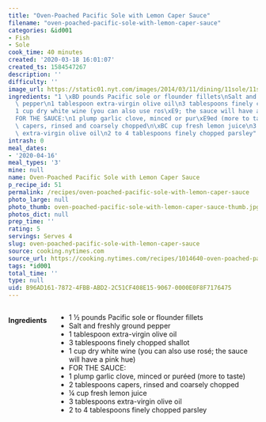 ```yaml
---
title: "Oven-Poached Pacific Sole with Lemon Caper Sauce"
filename: "oven-poached-pacific-sole-with-lemon-caper-sauce"
categories: &id001
- Fish
- Sole
cook_time: 40 minutes
created: '2020-03-18 16:01:07'
created_ts: 1584547267
description: ''
difficulty: ''
image_url: https://static01.nyt.com/images/2014/03/11/dining/11sole/11sole-articleLarge.jpg
ingredients: "1 \xBD pounds Pacific sole or flounder fillets\nSalt and freshly ground\
  \ pepper\n1 tablespoon extra-virgin olive oil\n3 tablespoons finely chopped shallot\n\
  1 cup dry white wine (you can also use ros\xE9; the sauce will have a pink hue)\n\
  FOR THE SAUCE:\n1 plump garlic clove, minced or pur\xE9ed (more to taste)\n2 tablespoons\
  \ capers, rinsed and coarsely chopped\n\xBC cup fresh lemon juice\n3 tablespoons\
  \ extra-virgin olive oil\n2 to 4 tablespoons finely chopped parsley"
intrash: 0
meal_dates:
- '2020-04-16'
meal_types: '3'
mine: null
name: Oven-Poached Pacific Sole with Lemon Caper Sauce
p_recipe_id: 51
permalink: /recipes/oven-poached-pacific-sole-with-lemon-caper-sauce
photo_large: null
photo_thumb: oven-poached-pacific-sole-with-lemon-caper-sauce-thumb.jpg
photos_dict: null
prep_time: ''
rating: 5
servings: Serves 4
slug: oven-poached-pacific-sole-with-lemon-caper-sauce
source: cooking.nytimes.com
source_url: https://cooking.nytimes.com/recipes/1014640-oven-poached-pacific-sole-with-lemon-caper-sauce?action=click&module=Global%20Search%20Recipe%20Card&pgType=search&rank=8
tags: *id001
total_time: ''
type: null
uid: B96AD161-7872-4FBB-ABD2-2C51CF408E15-9067-0000E0F8F7176475
---
```

<div class="large-8 medium-7 columns" id="writeup">	</div><!-- #writeup -->
</div><!-- #row-one -->
<div class="row" id="row-two">	<div class="medium-4 small-5 columns" id="ingredients"><h4>Ingredients</h4><div class="box box-ingredients content"><ul>
<li>1 ½ pounds Pacific sole or flounder fillets</li>
<li>Salt and freshly ground pepper</li>
<li>1 tablespoon extra-virgin olive oil</li>
<li>3 tablespoons finely chopped shallot</li>
<li>1 cup dry white wine (you can also use rosé; the sauce will have a pink hue)</li>
<li>FOR THE SAUCE:</li>
<li>1 plump garlic clove, minced or puréed (more to taste)</li>
<li>2 tablespoons capers, rinsed and coarsely chopped</li>
<li>¼ cup fresh lemon juice</li>
<li>3 tablespoons extra-virgin olive oil</li>
<li>2 to 4 tablespoons finely chopped parsley</li>
</ul>
</div>	</div>	<div class="medium-6 small-7 columns" id="directions">	</div>